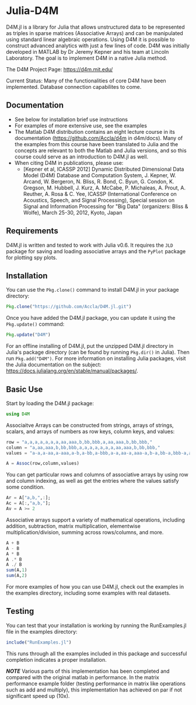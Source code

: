 # Julia-D4M
D4M.jl is a library for Julia that allows unstructured data to be represented as triples in sparse matrices (Associative Arrays) and can be manipulated using standard linear algebraic operations.
Using D4M it is possible to construct advanced analytics with just a few lines of code.
D4M was initially developed in MATLAB by Dr Jeremy Kepner and his team at Lincoln Laboratory. The goal is to implement D4M in a native Julia method.  

The D4M Project Page: https://d4m.mit.edu/

Current Status: Many of the functionalities of core D4M have been implemented. Database connection capabilites to come.

Documentation
-------------
- See below for installation brief use instructions
- For examples of more extensive use, see the examples
- The Matlab D4M distribution contains an eight lecture course in its documentation (https://github.com/Accla/d4m in d4m/docs). Many of the examples from this course have been translated to Julia and the concepts are relevant to both the Matlab and Julia versions, and so this course could serve as an introduction to D4M.jl as well.
- When citing D4M in publications, please use:
    - [Kepner et al, ICASSP 2012] Dynamic Distributed Dimensional Data Model (D4M) 
    Database and Computation System, J. Kepner, W. Arcand, W. Bergeron, N. Bliss, 
    R. Bond, C. Byun, G. Condon, K. Gregson, M. Hubbell, J. Kurz, A. McCabe, P. Michaleas, A. Prout, A. Reuther, A. Rosa & C. Yee, ICASSP (International Conference on Acoustics, Speech, and Signal Processing), Special session on Signal and Information Processing for "Big Data" (organizers: Bliss & Wolfe), March 25-30, 2012, Kyoto, Japan

Requirements
------------
D4M.jl is written and tested to work with Julia v0.6. It requires the `JLD` package for saving and loading associative arrays and the `PyPlot` package for plotting spy plots.

Installation
------------
You can use the `Pkg.clone()` command to install D4M.jl in your package directory:
```julia
Pkg.clone("https://github.com/Accla/D4M.jl.git")
```
Once you have added the D4M.jl package, you can update it using the `Pkg.update()` command:
```julia
Pkg.update("D4M")
```
For an offline installing of D4M.jl, put the unzipped D4M.jl directory in Julia's package directory (can be found by running `Pkg.dir()` in Julia). Then run `Pkg.add("D4M")`.
For more information on installing Julia packages, visit the Julia documentation on the subject: https://docs.julialang.org/en/stable/manual/packages/.

Basic Use
---------
Start by loading the D4M.jl package:
```julia
using D4M
```
Associaitve Arrays can be constructed from strings, arrays of strings, scalars, and arrays of numbers as row keys, column keys, and values:
```julia
row = "a,a,a,a,a,a,a,aa,aaa,b,bb,bbb,a,aa,aaa,b,bb,bbb,"
column = "a,aa,aaa,b,bb,bbb,a,a,a,a,a,a,a,aa,aaa,b,bb,bbb,"
values = "a-a,a-aa,a-aaa,a-b,a-bb,a-bbb,a-a,aa-a,aaa-a,b-a,bb-a,bbb-a,a-a,aa-aa,aaa-aaa,b-b,bb-bb,bbb-bbb,"

A = Assoc(row,column,values)
```
You can get particular rows and columns of associative arrays by using row and column indexing, as well as get the entries where the values satisfy some condition.
```julia
Ar = A["a,b,",:];
Ac = A[:,"a,b,"];
Av = A >= 2
```
Associative arrays support a variety of mathematical operations, including addition, subtraction, matrix multiplication, elementwise multiplication/division, summing across rows/columns, and more.
```julia
A + B
A - B
A * B
A .* B
A ./ B
sum(A,1)
sum(A,2)
```
For more examples of how you can use D4M.jl, check out the examples in the examples directory, including some examples with real datasets.

Testing
-------
You can test that your installation is working by running the RunExamples.jl file in the examples directory:
```julia
include("RunExamples.jl")
```
This runs through all the examples included in this package and successful completion indicates a proper installation.

***NOTE***
Various parts of this implementation has been completed and compared with the original matlab in performance.  In the matrix performance example folder (testing performance in matrix like operations such as add and multiply), this implementation has achieved on par if not significant speed up (10x).